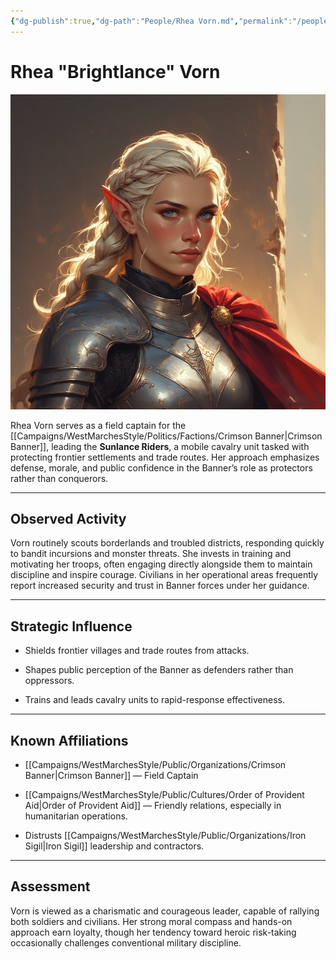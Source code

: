 ```yaml
---
{"dg-publish":true,"dg-path":"People/Rhea Vorn.md","permalink":"/people/rhea-vorn/","tags":["NPC","CrimsonBanner"],"dgShowFileTree":true}
---
```


# **Rhea "Brightlance" Vorn**

![Rhea_Vorn.jpg](/img/user/_assets/WestMarchesStyle/NPC%20Portraits/Rhea_Vorn.jpg)

Rhea Vorn serves as a field captain for the [[Campaigns/WestMarchesStyle/Politics/Factions/Crimson Banner\|Crimson Banner]], leading the **Sunlance Riders**, a mobile cavalry unit tasked with protecting frontier settlements and trade routes. Her approach emphasizes defense, morale, and public confidence in the Banner’s role as protectors rather than conquerors.

---

## Observed Activity

Vorn routinely scouts borderlands and troubled districts, responding quickly to bandit incursions and monster threats. She invests in training and motivating her troops, often engaging directly alongside them to maintain discipline and inspire courage. Civilians in her operational areas frequently report increased security and trust in Banner forces under her guidance.

---

## Strategic Influence

- Shields frontier villages and trade routes from attacks.
    
- Shapes public perception of the Banner as defenders rather than oppressors.
    
- Trains and leads cavalry units to rapid-response effectiveness.
    

---

## Known Affiliations

- [[Campaigns/WestMarchesStyle/Public/Organizations/Crimson Banner\|Crimson Banner]] — Field Captain
    
- [[Campaigns/WestMarchesStyle/Public/Cultures/Order of Provident Aid\|Order of Provident Aid]] — Friendly relations, especially in humanitarian operations.
    
- Distrusts [[Campaigns/WestMarchesStyle/Public/Organizations/Iron Sigil\|Iron Sigil]] leadership and contractors.
    

---

## Assessment

Vorn is viewed as a charismatic and courageous leader, capable of rallying both soldiers and civilians. Her strong moral compass and hands-on approach earn loyalty, though her tendency toward heroic risk-taking occasionally challenges conventional military discipline.